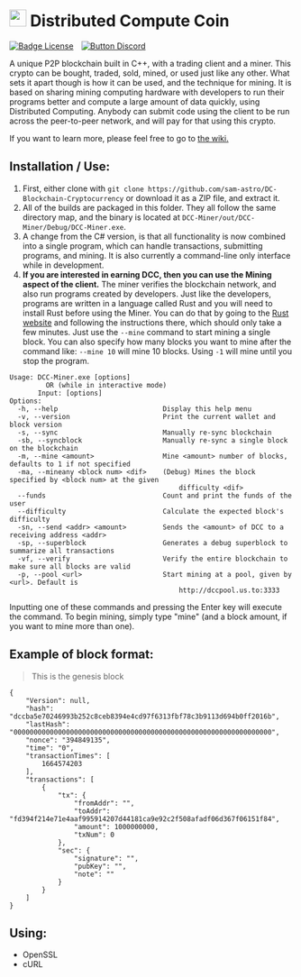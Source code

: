 

# <img src="https://raw.githubusercontent.com/sam-astro/Distributed-Compute-Coin/optimizations-and-port-to-p2p/DCC-Miner/DCC-Logo.png" height="30rem" style="margin:auto"> Distributed Compute Coin

[![Badge License]][License]   [![Button Discord]][Discord Server]

A unique P2P blockchain built in C++, with a trading client and a miner. This crypto can be bought, traded, sold, mined, or used just like any other. What sets it apart though is how it can be used, and the technique for mining. It is based on sharing mining computing hardware with developers to run their programs better and compute a large amount of data quickly, using Distributed Computing. Anybody can submit code using the client to be run across the peer-to-peer network, and will pay for that using this crypto.

If you want to learn more, please feel free to go to [the wiki.](https://github.com/sam-astro/DC-Blockchain-Cryptocurrency/wiki)

## Installation / Use:
1. First, either clone with `git clone https://github.com/sam-astro/DC-Blockchain-Cryptocurrency` or download it as a ZIP file, and extract it.
2. All of the builds are packaged in this folder. They all follow the same directory map, and the binary is located at `DCC-Miner/out/DCC-Miner/Debug/DCC-Miner.exe`.
3. A change from the C# version, is that all functionality is now combined into a single program, which can handle transactions, submitting programs, and mining. It is also currently a command-line only interface while in development. 
4. **If you are interested in earning DCC, then you can use the Mining aspect of the client.** The miner verifies the blockchain network, and also run programs created by developers. Just like the developers, programs are written in a language called Rust and you will need to install Rust before using the Miner. You can do that by going to the [Rust website](https://www.rust-lang.org/tools/install) and following the instructions there, which should only take a few minutes. Just use the `--mine` command to start mining a single block. You can also specify how many blocks you want to mine after the command like: `--mine 10` will mine 10 blocks. Using `-1` will mine until you stop the program.
```
Usage: DCC-Miner.exe [options]
		 OR (while in interactive mode)
       Input: [options]
Options:
  -h, --help                          Display this help menu
  -v, --version                       Print the current wallet and block version
  -s, --sync                          Manually re-sync blockchain
  -sb, --syncblock                    Manually re-sync a single block on the blockchain
  -m, --mine <amount>                 Mine <amount> number of blocks, defaults to 1 if not specified
  -ma, --mineany <block num> <dif>    (Debug) Mines the block specified by <block num> at the given 
                                          difficulty <dif>
  --funds                             Count and print the funds of the user
  --difficulty                        Calculate the expected block's difficulty
  -sn, --send <addr> <amount>         Sends the <amount> of DCC to a receiving address <addr>
  -sp, --superblock                   Generates a debug superblock to summarize all transactions
  -vf, --verify                       Verify the entire blockchain to make sure all blocks are valid
  -p, --pool <url>                    Start mining at a pool, given by <url>. Default is
                                          http://dccpool.us.to:3333
```
Inputting one of these commands and pressing the Enter key will execute the command. To begin mining, simply type "mine" (and a block amount, if you want to mine more than one).

## Example of block format:
> This is the genesis block
```
{
	"Version": null,
	"hash": "dccba5e70246993b252c8ceb8394e4cd97f6313fbf78c3b9113d694b0ff2016b",
	"lastHash": "0000000000000000000000000000000000000000000000000000000000000000",
	"nonce": "394849135",
	"time": "0",
	"transactionTimes": [
		1664574203
	],
	"transactions": [
		{
			"tx": {
				"fromAddr": "",
				"toAddr": "fd394f214e71e4aaf995914207d44181ca9e92c2f508afadf06d367f06151f84",
				"amount": 1000000000,
				"txNum": 0
			},
			"sec": {
				"signature": "",
				"pubKey": "",
				"note": ""
			}
		}
	]
}
```

## Using:
* OpenSSL
* cURL


<!----------------------------------------------------------------------------->

[License]: LICENSE
[Discord Server]: https://discord.gg/9p82dTEdkN


<!----------------------------------[ Badges ]--------------------------------->

[Badge License]: https://img.shields.io/badge/license-DCC-brightgreen
[Button Discord]: https://img.shields.io/badge/Discord_Server-573f75.svg?style=social&logo=Discord
